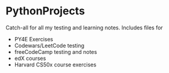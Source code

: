 # PythonProjects
Catch-all for all my testing and learning notes.
Includes files for
- PY4E Exercises
- Codewars/LeetCode testing
- freeCodeCamp testing and notes
- edX courses
- Harvard CS50x course exercises
